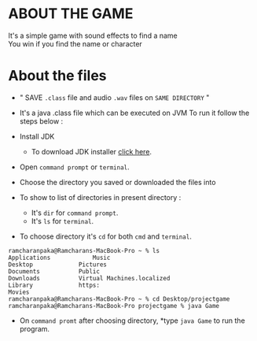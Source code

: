 # ABOUT THE GAME
It's a simple game with sound effects to find a name  
You win if you find the name or character

# About the files
* " SAVE `.class` file and audio `.wav` files on `SAME DIRECTORY` "
* It's a java .class file which can be executed on JVM
To run it follow the steps below :
* Install JDK 
  * To download JDK installer [click here](https://www.oracle.com/java/technologies/downloads/#jdk17-windows).
  
* Open `command prompt` or `terminal`.
* Choose the directory you saved or downloaded the files into
* To show to list of directories in present directory :
  * It's `dir` for `command prompt`.
  * It's `ls` for `terminal`.
  
* To choose directory it's `cd` for both `cmd` and `terminal`.
```
ramcharanpaka@Ramcharans-MacBook-Pro ~ % ls
Applications			Music
Desktop				Pictures
Documents			Public
Downloads			Virtual Machines.localized
Library				https:
Movies
ramcharanpaka@Ramcharans-MacBook-Pro ~ % cd Desktop/projectgame 
ramcharanpaka@Ramcharans-MacBook-Pro projectgame % java Game
````
* On `command promt` after choosing directory,
    *type ``java Game`` to run the program.
